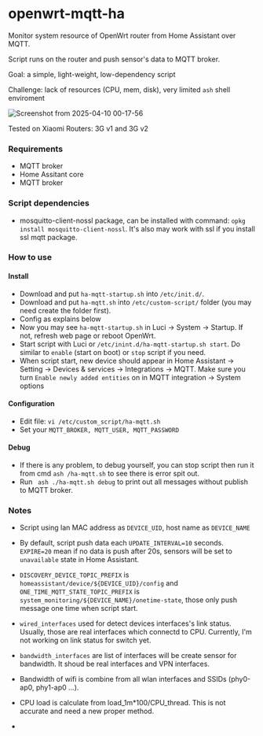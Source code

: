 # openwrt-mqtt-ha
Monitor system resource of OpenWrt router from Home Assistant over MQTT. 

Script runs on the router and push sensor's data to MQTT broker.

Goal: a simple, light-weight, low-dependency script 

Challenge: lack of resources (CPU, mem, disk), very limited `ash` shell enviroment

![Screenshot from 2025-04-10 00-17-56](https://github.com/user-attachments/assets/bf9b619a-68d0-484b-92b9-ce44f3c24f95)

Tested on Xiaomi Routers: 3G v1 and 3G v2

### Requirements
- MQTT broker
- Home Assitant core
- MQTT broker
### Script dependencies
- mosquitto-client-nossl package, can be installed with command: `opkg install mosquitto-client-nossl`. It's also may work with ssl if you install ssl mqtt package.
### How to use
#### Install
- Download and put `ha-mqtt-startup.sh` into `/etc/init.d/`.
- Download and put `ha-mqtt.sh` into `/etc/custom-script/` folder (you may need create the folder first).
- Config as explains below
- Now you may see `ha-mqtt-startup.sh` in Luci -> System -> Startup. If not, refresh web page or reboot OpenWrt.
- Start script with Luci or `/etc/inint.d/ha-mqtt-startup.sh start`. Do similar to `enable` (start on boot) or `stop` script if you need.
- When script start, new device should appear in Home Assistant -> Setting -> Devices & services -> Integrations -> MQTT. Make sure you turn `Enable newly added entities` on in MQTT integration -> System options
#### Configuration
- Edit file: `vi /etc/custom_script/ha-mqtt.sh`
- Set your `MQTT_BROKER, MQTT_USER, MQTT_PASSWORD`
#### Debug
- If there is any problem, to debug yourself, you can stop script then run it from cmd `ash /ha-mqtt.sh` to see there is error spit out.
- Run ` ash ./ha-mqtt.sh debug` to print out all messages without publish to MQTT broker.
### Notes
- Script using lan MAC address as `DEVICE_UID`, host name as `DEVICE_NAME`
- By default, script push data each `UPDATE_INTERVAL=10` seconds. `EXPIRE=20` mean if no data is push after 20s, sensors will be set to `unavailable` state in Home Assistant.
- `DISCOVERY_DEVICE_TOPIC_PREFIX` is `homeassistant/device/${DEVICE_UID}/config` and `ONE_TIME_MQTT_STATE_TOPIC_PREFIX` is `system_monitoring/${DEVICE_NAME}/onetime-state`, those only push message one time when script start.

- `wired_interfaces` used for detect devices interfaces's link status. Usually, those are real interfaces which connectd to CPU. Currently, I'm not working on link status for switch yet.
- `bandwidth_interfaces` are list of interfaces will be create sensor for bandwidth. It shoud be real interfaces and VPN interfaces.
- Bandwidth of wifi is combine from all wlan interfaces and SSIDs (phy0-ap0, phy1-ap0 ...).
- CPU load is calculate from load_1m*100/CPU_thread. This is not accurate and need a new proper method.
- 
